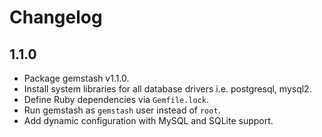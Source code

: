 # Changelog

## 1.1.0

* Package gemstash v1.1.0.
* Install system libraries for all database drivers i.e. postgresql, mysql2.
* Define Ruby dependencies via `Gemfile.lock`.
* Run gemstash as `gemstash` user instead of `root`.
* Add dynamic configuration with MySQL and SQLite support.
